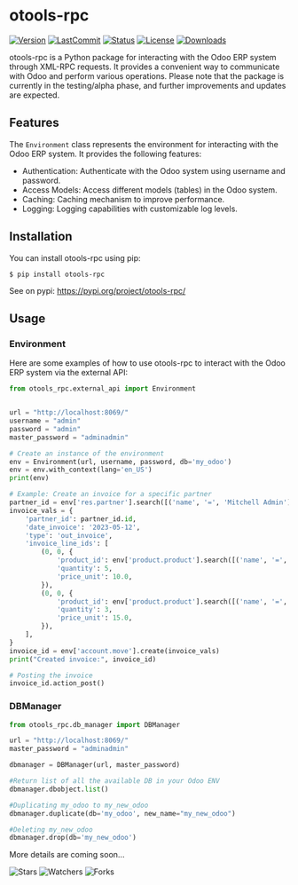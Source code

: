 # otools-rpc

[![Version](https://img.shields.io/pypi/v/otools-rpc?color=blue&label=version)](https://pypi.org/project/otools-rpc/)
[![LastCommit](https://img.shields.io/github/last-commit/MrFaBemol/otools-rpc?color=green)](https://en.wikipedia.org/wiki/MIT_License)
[![Status](https://img.shields.io/pypi/status/otools-rpc?color=orange)](https://pypi.org/project/otools-rpc/)
[![License](https://img.shields.io/github/license/MrFaBemol/otools-rpc?color=blue)](https://en.wikipedia.org/wiki/MIT_License)
[![Downloads](https://img.shields.io/pypi/dm/otools-rpc?color=blue)](https://pypi.org/project/otools-rpc/)






otools-rpc is a Python package for interacting with the Odoo ERP system through XML-RPC requests. It provides a convenient way to communicate with Odoo and perform various operations. Please note that the package is currently in the testing/alpha phase, and further improvements and updates are expected.

## Features

[//]: # (### Environnement Class)

The `Environment` class represents the environment for interacting with the Odoo ERP system. It provides the following features:

- Authentication: Authenticate with the Odoo system using username and password.
- Access Models: Access different models (tables) in the Odoo system.
- Caching: Caching mechanism to improve performance.
- Logging: Logging capabilities with customizable log levels.

## Installation

You can install otools-rpc using pip:

```console
$ pip install otools-rpc
```

See on pypi: https://pypi.org/project/otools-rpc/

## Usage

### Environment
Here are some examples of how to use otools-rpc to interact with the Odoo ERP system via the external API:

```python
from otools_rpc.external_api import Environment


url = "http://localhost:8069/"
username = "admin"
password = "admin"
master_password = "adminadmin"

# Create an instance of the environment
env = Environment(url, username, password, db='my_odoo')
env = env.with_context(lang='en_US')
print(env)

# Example: Create an invoice for a specific partner
partner_id = env['res.partner'].search([('name', '=', 'Mitchell Admin')], limit=1)
invoice_vals = {
    'partner_id': partner_id.id,
    'date_invoice': '2023-05-12',
    'type': 'out_invoice',
    'invoice_line_ids': [
        (0, 0, {
            'product_id': env['product.product'].search([('name', '=', 'Product A')], limit=1).id,
            'quantity': 5,
            'price_unit': 10.0,
        }),
        (0, 0, {
            'product_id': env['product.product'].search([('name', '=', 'Product B')], limit=1).id,
            'quantity': 3,
            'price_unit': 15.0,
        }),
    ],
}
invoice_id = env['account.move'].create(invoice_vals)
print("Created invoice:", invoice_id)

# Posting the invoice
invoice_id.action_post()

```

### DBManager
```python
from otools_rpc.db_manager import DBManager

url = "http://localhost:8069/"
master_password = "adminadmin"

dbmanager = DBManager(url, master_password)

#Return list of all the available DB in your Odoo ENV
dbmanager.dbobject.list()

#Duplicating my_odoo to my_new_odoo
dbmanager.duplicate(db='my_odoo', new_name="my_new_odoo")

#Deleting my_new_odoo
dbmanager.drop(db='my_new_odoo')
```

More details are coming soon...


![Stars](https://img.shields.io/github/stars/MrFaBemol/otools-rpc?style=social)
![Watchers](https://img.shields.io/github/watchers/MrFaBemol/otools-rpc?style=social)
![Forks](https://img.shields.io/github/forks/MrFaBemol/otools-rpc?style=social)